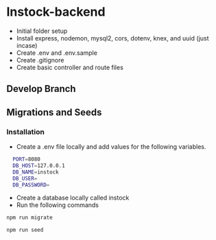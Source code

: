 # Instock-backend

- Initial folder setup
- Install express, nodemon, mysql2, cors, dotenv, knex, and uuid (just incase)
- Create .env and .env.sample
- Create .gitignore
- Create basic controller and route files

## Develop Branch

## Migrations and Seeds

### Installation

- Create a .env file locally and add values for the following variables.

```bash
  PORT=8080
  DB_HOST=127.0.0.1
  DB_NAME=instock
  DB_USER=
  DB_PASSWORD=
```

- Create a database locally called instock
- Run the following commands

```bash
npm run migrate
```

```bash
npm run seed
```
